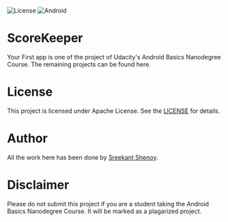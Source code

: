 <img src="https://camo.githubusercontent.com/8051e9938a1ab39cf002818dfceb6b6092f34d68/68747470733a2f2f696d672e736869656c64732e696f2f62616467652f4c6963656e73652d417061636865253230322e302d626c75652e737667" alt="License" data-canonical-src="https://img.shields.io/badge/License-Apache%202.0-blue.svg" style="max-width:100%;"> <img src="https://camo.githubusercontent.com/297d7ebe8dc75162b359947118cba029e9a1d5ac/68747470733a2f2f696d672e736869656c64732e696f2f62616467652f6d616465253230666f722d616e64726f69642d677265656e2e737667" alt="Android" data-canonical-src="https://img.shields.io/badge/made%20for-android-green.svg" style="max-width:100%;">

# ScoreKeeper
Your First app is one of the project of Udacity's Android Basics Nanodegree Course. The remaining projects can be found here.

# License
This project is licensed under Apache License. See the <a href="https://github.com/geekykant/ScoreKeeper/blob/master/LICENSE">LICENSE</a> for details.

# Author
All the work here has been done by <a href= "https://github.com/geekykant/">Sreekant Shenoy</a>.

# Disclaimer
Please do not submit this project if you are a student taking the Android Basics Nanodegree Course. It will be marked as a plagarized project.

